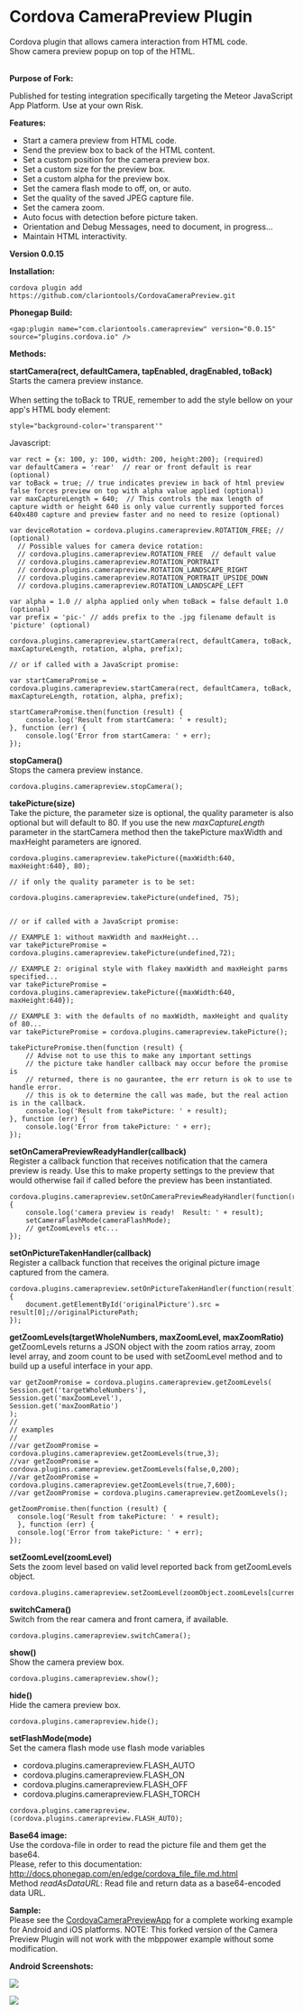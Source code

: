 Cordova CameraPreview Plugin
====================

Cordova plugin that allows camera interaction from HTML code.<br/>
Show camera preview popup on top of the HTML.<br/>
<br/>
<p><b>Purpose of Fork:</b></p>
Published for testing integration specifically targeting the Meteor JavaScript App Platform. Use at your own Risk.<br/>

<p><b>Features:</b></p>
<ul>
  <li>Start a camera preview from HTML code.</li>
  <li>Send the preview box to back of the HTML content.</li>
  <li>Set a custom position for the camera preview box.</li>
  <li>Set a custom size for the preview box.</li>
  <li>Set a custom alpha for the preview box.</li>
  <li>Set the camera flash mode to off, on, or auto.</li>
  <li>Set the quality of the saved JPEG capture file.</li>
  <li>Set the camera zoom.</li>
  <li>Auto focus with detection before picture taken.</li>
  <li>Orientation and Debug Messages, need to document, in progress...</li>
  <li>Maintain HTML interactivity.</li>
</ul>

<p><b>Version 0.0.15</b></p>

<p><b>Installation:</b></p>

```
cordova plugin add https://github.com/clariontools/CordovaCameraPreview.git
```

<b>Phonegap Build:</b><br/>

```
<gap:plugin name="com.clariontools.camerapreview" version="0.0.15" source="plugins.cordova.io" />
```

<p><b>Methods:</b></p>


  <b>startCamera(rect, defaultCamera, tapEnabled, dragEnabled, toBack)</b><br/>
  <info>
  	Starts the camera preview instance.
  	<br/>
	<br/>
	When setting the toBack to TRUE, remember to add the style bellow on your app's HTML body element:
```
style="background-color='transparent'"
```
</info>

Javascript:

```
var rect = {x: 100, y: 100, width: 200, height:200}; (required)
var defaultCamera = 'rear'  // rear or front default is rear (optional)
var toBack = true; // true indicates preview in back of html preview false forces preview on top with alpha value applied (optional)
var maxCaptureLength = 640;  // This controls the max length of capture width or height 640 is only value currently supported forces 640x480 capture and preview faster and no need to resize (optional)

var deviceRotation = cordova.plugins.camerapreview.ROTATION_FREE; // (optional)
  // Possible values for camera device rotation:
  // cordova.plugins.camerapreview.ROTATION_FREE  // default value
  // cordova.plugins.camerapreview.ROTATION_PORTRAIT
  // cordova.plugins.camerapreview.ROTATION_LANDSCAPE_RIGHT
  // cordova.plugins.camerapreview.ROTATION_PORTRAIT_UPSIDE_DOWN
  // cordova.plugins.camerapreview.ROTATION_LANDSCAPE_LEFT

var alpha = 1.0 // alpha applied only when toBack = false default 1.0 (optional)
var prefix = 'pic-' // adds prefix to the .jpg filename default is 'picture' (optional)

cordova.plugins.camerapreview.startCamera(rect, defaultCamera, toBack, maxCaptureLength, rotation, alpha, prefix);

// or if called with a JavaScript promise:

var startCameraPromise = cordova.plugins.camerapreview.startCamera(rect, defaultCamera, toBack, maxCaptureLength, rotation, alpha, prefix);

startCameraPromise.then(function (result) {
    console.log('Result from startCamera: ' + result);
}, function (err) {
    console.log('Error from startCamera: ' + err);
});

```

<b>stopCamera()</b><br/>
<info>Stops the camera preview instance.</info><br/>

```
cordova.plugins.camerapreview.stopCamera();
```

<b>takePicture(size)</b><br/>
<info>Take the picture, the parameter size is optional, the quality parameter is also optional but will default to 80.  If you use the new _maxCaptureLength_ parameter in the startCamera method then the takePicture maxWidth and maxHeight parameters are ignored.</info><br/>

```
cordova.plugins.camerapreview.takePicture({maxWidth:640, maxHeight:640}, 80);

// if only the quality parameter is to be set:

cordova.plugins.camerapreview.takePicture(undefined, 75);


// or if called with a JavaScript promise:

// EXAMPLE 1: without maxWidth and maxHeight...
var takePicturePromise = cordova.plugins.camerapreview.takePicture(undefined,72);

// EXAMPLE 2: original style with flakey maxWidth and maxHeight parms specified...
var takePicturePromise = cordova.plugins.camerapreview.takePicture({maxWidth:640, maxHeight:640});

// EXAMPLE 3: with the defaults of no maxWidth, maxHeight and quality of 80...
var takePicturePromise = cordova.plugins.camerapreview.takePicture();

takePicturePromise.then(function (result) {
    // Advise not to use this to make any important settings
    // the picture take handler callback may occur before the promise is
    // returned, there is no gaurantee, the err return is ok to use to handle error.
    // this is ok to determine the call was made, but the real action is in the callback.
    console.log('Result from takePicture: ' + result);
}, function (err) {
    console.log('Error from takePicture: ' + err);
});

```

<b>setOnCameraPreviewReadyHandler(callback)</b><br/>
<info>Register a callback function that receives notification that the camera preview is ready. Use this to make property settings to the preview that would otherwise fail if called before the preview has been instantiated.</info><br/>

```
cordova.plugins.camerapreview.setOnCameraPreviewReadyHandler(function(result){
    console.log('camera preview is ready!  Result: ' + result);
    setCameraFlashMode(cameraFlashMode);
    // getZoomLevels etc...
});
```

<b>setOnPictureTakenHandler(callback)</b><br/>
<info>Register a callback function that receives the original picture image captured from the camera.</info><br/>

```
cordova.plugins.camerapreview.setOnPictureTakenHandler(function(result){
	document.getElementById('originalPicture').src = result[0];//originalPicturePath;
});
```

<b>getZoomLevels(targetWholeNumbers, maxZoomLevel, maxZoomRatio)</b><br/>
<info>getZoomLevels returns a JSON object with the zoom ratios array, zoom level array, and zoom count to be used with setZoomLevel method and to build up a useful interface in your app.</info><br/>

```
var getZoomPromise = cordova.plugins.camerapreview.getZoomLevels(
Session.get('targetWholeNumbers'),
Session.get('maxZoomLevel'),
Session.get('maxZoomRatio')
);
//
// examples
// 
//var getZoomPromise = cordova.plugins.camerapreview.getZoomLevels(true,3);
//var getZoomPromise = cordova.plugins.camerapreview.getZoomLevels(false,0,200);
//var getZoomPromise = cordova.plugins.camerapreview.getZoomLevels(true,7,600);
//var getZoomPromise = cordova.plugins.camerapreview.getZoomLevels();

getZoomPromise.then(function (result) {
  console.log('Result from takePicture: ' + result);
  }, function (err) {
  console.log('Error from takePicture: ' + err);
});

```

<b>setZoomLevel(zoomLevel)</b><br/>
<info>Sets the zoom level based on valid level reported back from getZoomLevels object.</info><br/>

```
cordova.plugins.camerapreview.setZoomLevel(zoomObject.zoomLevels[currentZoomCount]);

```

<b>switchCamera()</b><br/>
<info>Switch from the rear camera and front camera, if available.</info><br/>

```
cordova.plugins.camerapreview.switchCamera();
```

<b>show()</b><br/>
<info>Show the camera preview box.</info><br/>

```
cordova.plugins.camerapreview.show();
```

<b>hide()</b><br/>
<info>Hide the camera preview box.</info><br/>

```
cordova.plugins.camerapreview.hide();
```

<b>setFlashMode(mode)</b><br/>
<info>Set the camera flash mode use flash mode variables</info><br/>
<ul>
<li>cordova.plugins.camerapreview.FLASH_AUTO</li>
<li>cordova.plugins.camerapreview.FLASH_ON</li>
<li>cordova.plugins.camerapreview.FLASH_OFF</li>
<li>cordova.plugins.camerapreview.FLASH_TORCH</li>
</ul>

```
cordova.plugins.camerapreview.(cordova.plugins.camerapreview.FLASH_AUTO);
```

<b>Base64 image:</b><br/>
Use the cordova-file in order to read the picture file and them get the base64.<br/>
Please, refer to this documentation: http://docs.phonegap.com/en/edge/cordova_file_file.md.html<br/>
Method <i>readAsDataURL</i>: Read file and return data as a base64-encoded data URL.

<b>Sample:</b><br/>
Please see the <a href="https://github.com/mbppower/CordovaCameraPreviewApp">CordovaCameraPreviewApp</a> for a complete working example for Android and iOS platforms.  NOTE: This forked version of the Camera Preview Plugin will not work with the mbppower example without some modification.

<p><b>Android Screenshots:</b></p>
<p><img src="https://raw.githubusercontent.com/mbppower/CordovaCameraPreview/master/docs/img/android-1.png"/></p>
<p><img src="https://raw.githubusercontent.com/mbppower/CordovaCameraPreview/master/docs/img/android-2.png"/></p>
